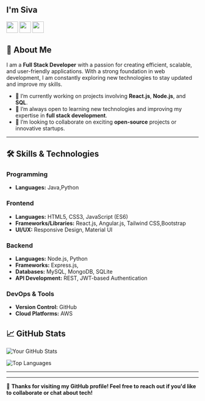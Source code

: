 ## I'm Siva

[<img height="30" src="https://img.shields.io/badge/linkedin-%231DA1F2.svg?&style=flat&logo=twitter&logoColor=white" />][LinkedIn]
[<img height="30" src="https://img.shields.io/badge/hackerrank-brightgreen.svg?&style=flat&logo=hackerrank&logoColor=white" />][hackerrank]
[<img height="30" src="https://img.shields.io/badge/leetcode-yellow.svg?&style=square&logo=leetcode&logoColor=white" />][leetcode]


## 🚀 About Me

I am a **Full Stack Developer** with a passion for creating efficient, scalable, and user-friendly applications. With a strong foundation in web development, I am constantly exploring new technologies to stay updated and improve my skills.

- 🔭 I’m currently working on projects involving **React.js**, **Node.js**, and **SQL**.
- 🌱 I’m always open to learning new technologies and improving my expertise in **full stack development**.
- 👯 I’m looking to collaborate on exciting **open-source** projects or innovative startups.


---

## 🛠️ Skills & Technologies

### Programming 
- **Languages:** Java,Python

### Frontend
- **Languages:** HTML5, CSS3, JavaScript (ES6)
- **Frameworks/Libraries:** React.js, Angular.js, Tailwind CSS,Bootstrap
- **UI/UX:** Responsive Design, Material UI

### Backend
- **Languages:** Node.js, Python
- **Frameworks:** Express.js, 
- **Databases:** MySQL, MongoDB, SQLite
- **API Development:** REST, JWT-based Authentication

### DevOps & Tools
- **Version Control:** GitHub
- **Cloud Platforms:** AWS



## 📈 GitHub Stats

![Your GitHub Stats](https://github-readme-stats.vercel.app/api?username=Siva70136&show_icons=true&theme=radical)

![Top Languages](https://github-readme-stats.vercel.app/api/top-langs/?username=Siva70136&layout=compact&theme=radical)

---

 [linkedin]:https://www.linkedin.com/in/sivacheerla
 [hackerrank]:https://www.hackerrank.com/Siva70136
 [gmail]: https://gmail.com
 [leetcode]: https://leetcode.com/siva_ch

---

🌟 **Thanks for visiting my GitHub profile! Feel free to reach out if you'd like to collaborate or chat about tech!**
